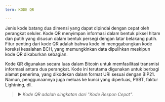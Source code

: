 ```yaml
---
term: KODE QR

---
```

Jenis kode batang dua dimensi yang dapat dipindai dengan cepat oleh perangkat seluler. Kode QR menyimpan informasi dalam bentuk piksel hitam dan putih yang disusun dalam bentuk persegi dengan latar belakang putih. Fitur penting dari kode QR adalah bahwa kode ini menggabungkan kode koreksi kesalahan BCH, yang memungkinkan data dipulihkan meskipun kode QR dikaburkan sebagian.

Kode QR digunakan secara luas dalam Bitcoin untuk memfasilitasi transmisi informasi antara dua perangkat. Kode ini terutama digunakan untuk berbagi alamat penerima, yang dikodekan dalam format URI sesuai dengan BIP21. Namun, penggunaannya juga meluas ke kunci yang diperluas, PSBT, faktur Lightning, dll.

> ► *Kode QR adalah singkatan dari "Kode Respon Cepat".*